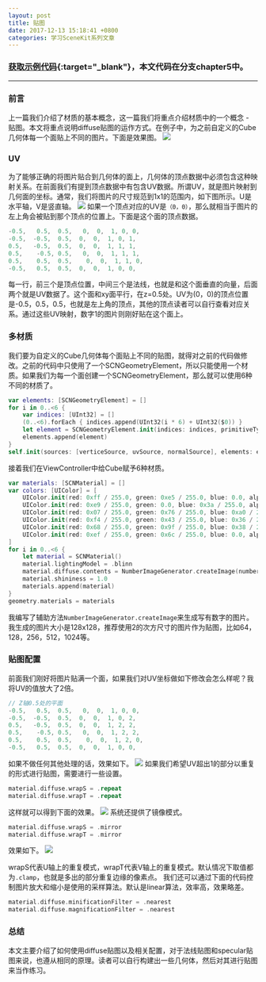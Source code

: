 ```yaml
---
layout: post
title: 贴图
date: 2017-12-13 15:18:41 +0800
categories: 学习SceneKit系列文章
---
```

### [获取示例代码](https://github.com/SquarePants1991/LearnSceneKit){:target="_blank"}，本文代码在分支chapter5中。
***

### 前言
上一篇我们介绍了材质的基本概念，这一篇我们将重点介绍材质中的一个概念 - 贴图。本文将重点说明diffuse贴图的运作方式。在例子中，为之前自定义的Cube几何体每一个面贴上不同的图片。下面是效果图。
![](http://upload-images.jianshu.io/upload_images/2949750-895fe99eae93beb5.png?imageMogr2/auto-orient/strip%7CimageView2/2/w/1240)

### UV
为了能够正确的将图片贴合到几何体的面上，几何体的顶点数据中必须包含这种映射关系。在前面我们有提到顶点数据中有包含UV数据。所谓UV，就是图片映射到几何面的坐标。通常，我们将图片的尺寸规范到1x1的范围内，如下图所示。U是水平轴，V是竖直轴。
![](http://upload-images.jianshu.io/upload_images/2949750-e1a80af7f155cb48.png?imageMogr2/auto-orient/strip%7CimageView2/2/w/1240)
如果一个顶点对应的UV是`（0，0）`，那么就相当于图片的左上角会被贴到那个顶点的位置上。下面是这个面的顶点数据。
```swift
-0.5,   0.5,  0.5,   0,  0,  1, 0, 0,
-0.5,  -0.5,  0.5,  0,  0,  1, 0, 1,
0.5,   -0.5,  0.5,  0,  0,  1, 1, 1,
0.5,    -0.5, 0.5,   0,  0,  1, 1, 1,
0.5,    0.5,  0.5,    0,  0,  1, 1, 0,
-0.5,   0.5,  0.5,  0,  0,  1, 0, 0,
```
每一行，前三个是顶点位置，中间三个是法线，也就是和这个面垂直的向量，后面两个就是UV数据了。这个面和xy面平行，在z=0.5处。UV为(0，0)的顶点位置是-0.5，0.5，0.5，也就是左上角的顶点，其他的顶点读者可以自行查看对应关系。通过这些UV映射，数字1的图片则刚好贴在这个面上。

### 多材质
我们要为自定义的Cube几何体每个面贴上不同的贴图，就得对之前的代码做修改。之前的代码中只使用了一个SCNGeometryElement，所以只能使用一个材质。如果我们为每一个面创建一个SCNGeometryElement，那么就可以使用6种不同的材质了。
```swift
var elements: [SCNGeometryElement] = []
for i in 0..<6 {
    var indices: [UInt32] = []
    (0..<6).forEach { indices.append(UInt32(i * 6) + UInt32($0)) }
    let element = SCNGeometryElement.init(indices: indices, primitiveType: .triangles)
    elements.append(element)
}
self.init(sources: [verticeSource, uvSource, normalSource], elements: elements)
```
接着我们在ViewController中给Cube赋予6种材质。
```swift
var materials: [SCNMaterial] = []
var colors: [UIColor] = [
    UIColor.init(red: 0xff / 255.0, green: 0xe5 / 255.0, blue: 0.0, alpha: 1.0),
    UIColor.init(red: 0xe9 / 255.0, green: 0.0, blue: 0x3a / 255.0, alpha: 1.0),
    UIColor.init(red: 0x07 / 255.0, green: 0x76 / 255.0, blue: 0xa0 / 255.0, alpha: 1.0),
    UIColor.init(red: 0xf4 / 255.0, green: 0x43 / 255.0, blue: 0x36 / 255.0, alpha: 1.0),
    UIColor.init(red: 0x68 / 255.0, green: 0x9f / 255.0, blue: 0x38 / 255.0, alpha: 1.0),
    UIColor.init(red: 0xef / 255.0, green: 0x6c / 255.0, blue: 0.0, alpha: 1.0),
]
for i in 0..<6 {
    let material = SCNMaterial()
    material.lightingModel = .blinn
    material.diffuse.contents = NumberImageGenerator.createImage(number: i + 1, foregroundColor: colors[(i + 1) % colors.count], backgroundColor: colors[i % colors.count], size: CGSize.init(width: 128, height: 128))
    material.shininess = 1.0
    materials.append(material)
}
geometry.materials = materials
```
我编写了辅助方法`NumberImageGenerator.createImage`来生成写有数字的图片。我生成的图片大小是128x128，推荐使用2的次方尺寸的图片作为贴图，比如64，128，256，512，1024等。

### 贴图配置
前面我们刚好将图片贴满一个面，如果我们对UV坐标做如下修改会怎么样呢？我将UV的值放大了2倍。
```swift
// Z轴0.5处的平面
-0.5,   0.5,  0.5,   0,  0,  1, 0, 0,
-0.5,  -0.5,  0.5,  0,  0,  1, 0, 2,
0.5,   -0.5,  0.5,  0,  0,  1, 2, 2,
0.5,    -0.5, 0.5,   0,  0,  1, 2, 2,
0.5,    0.5,  0.5,    0,  0,  1, 2, 0,
-0.5,   0.5,  0.5,  0,  0,  1, 0, 0,
```
如果不做任何其他处理的话，效果如下。
![](http://upload-images.jianshu.io/upload_images/2949750-643dd424a6f668eb.png?imageMogr2/auto-orient/strip%7CimageView2/2/w/1240)
如果我们希望UV超出1的部分以重复的形式进行贴图，需要进行一些设置。
```swift
material.diffuse.wrapS = .repeat
material.diffuse.wrapT = .repeat
```
这样就可以得到下面的效果。
![](http://upload-images.jianshu.io/upload_images/2949750-5482043e49931e8e.png?imageMogr2/auto-orient/strip%7CimageView2/2/w/1240)
系统还提供了镜像模式。
```swift
material.diffuse.wrapS = .mirror
material.diffuse.wrapT = .mirror
```
效果如下。
![](http://upload-images.jianshu.io/upload_images/2949750-213b28f60b4cacb3.png?imageMogr2/auto-orient/strip%7CimageView2/2/w/1240)

wrapS代表U轴上的重复模式，wrapT代表V轴上的重复模式。默认情况下取值都为`.clamp`，也就是多出的部分重复边缘的像素点。
我们还可以通过下面的代码控制图片放大和缩小是使用的采样算法。默认是linear算法，效率高，效果略差。
```swift
material.diffuse.minificationFilter = .nearest
material.diffuse.magnificationFilter = .nearest
```

### 总结
本文主要介绍了如何使用diffuse贴图以及相关配置，对于法线贴图和specular贴图来说，也遵从相同的原理。读者可以自行构建出一些几何体，然后对其进行贴图来当作练习。

